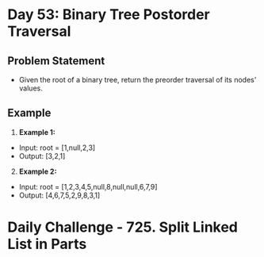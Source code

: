 # Day 53: Binary Tree Postorder Traversal

## Problem Statement

- Given the root of a binary tree, return the preorder traversal of its nodes' values.

## Example

1. **Example 1:**

- Input: root = [1,null,2,3]
- Output: [3,2,1]

2. **Example 2:**

- Input: root = [1,2,3,4,5,null,8,null,null,6,7,9]
- Output: [4,6,7,5,2,9,8,3,1]

# Daily Challenge - 725. Split Linked List in Parts
